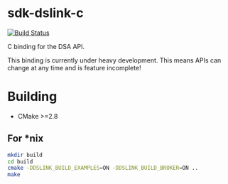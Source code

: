 # sdk-dslink-c

[![Build Status](https://travis-ci.org/IOT-DSA/sdk-dslink-c.svg?branch=master)](https://travis-ci.org/IOT-DSA/sdk-dslink-c)

C binding for the DSA API.

This binding is currently under heavy development. This means APIs can change at any time
and is feature incomplete!

# Building

- CMake >=2.8

## For *nix

```bash
mkdir build
cd build
cmake -DDSLINK_BUILD_EXAMPLES=ON -DDSLINK_BUILD_BROKER=ON ..
make
```
